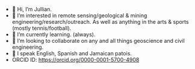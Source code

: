 - 👋 Hi, I’m Jullian.
- 👀 I’m interested in remote sensing/geological & mining engineering/research/outreach. As well as anything in the arts & sports (mostly tennis/football).
- 🌱 I’m currently learning. (always).
- 💞️ I’m looking to collaborate on any and all things geoscience and civil engineering.
- 🦜 I speak English, Spanish and Jamaican patois.
- ORCID ID: https://orcid.org/0000-0001-5700-4908

<!---
jcbw/jcbw is a ✨ special ✨ repository because its `README.md` (this file) appears on your GitHub profile.
You can click the Preview link to take a look at your changes.
--->

